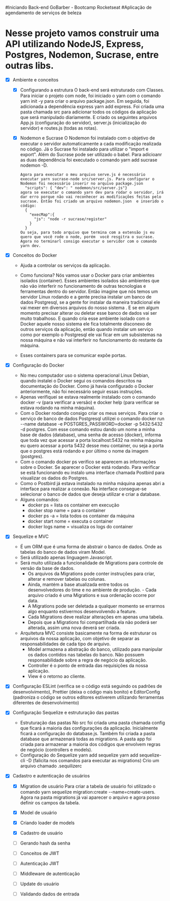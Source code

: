 #Iniciando Back-end GoBarber - Bootcamp Rocketseat
#Aplicação de agendamento de serviços de beleza

# Nesse projeto vamos construir uma API utilizando NodeJS, Express, Postgres, Nodemon, Sucrase, entre outras libs.

- [x] Ambiente e conceitos

  - [x] Configurando a estrutura
        O back-end será estruturado com Classes. Para iniciar o projeto com node, foi iniciado o yarn com o comando yarn init -y para criar o arquivo package.json. Em seguida, foi adicionada a dependência express yarn add express. Foi criada uma pasta chamada src para adicionar todos os códigos da aplicação que será manipulado diariamente. E criado os seguintes arquivos App.js (configuração do servidor), server.js (inicialização do servidor) e routes.js (todas as rotas).

  - [x] Nodemon e Sucrase
        O Nodemon foi instalado com o objetivo de executar o servidor automaticamente a cada modificação realizada no código. Já o Sucrase foi instalado para utilizar o "import e export". Além do Sucrase pode ser utilizado o babel. Para adicioanr as duas dependência foi executado o comando yarn add sucrase nodemon -D.

        Agora para executar o meu arquivo serve.js é necessário executar yarn sucrase-node src/server.js. Para configurar o Nodemon foi necessário inserir no arquivo package.json
          "scripts": { "dev": " nodemon/src/server.js"}
        agora se executar o comando yarn dev para rodar o servidor, irá dar erro porque não vai reconhecer as modificações feitas pelo sucrase. Então foi criado um arquivo nodemon.json  e inserido o código:
          {
            "execMap":{
              "js": "node -r sucrase/register"
            }
          }
        Ou seja, para todo arquivo que termina com a extensão js eu quero que você rode o node, porém  você resgitra o sucrase.
        Agora no terminarl consigo executar o servidor com o comando yarn dev.

* [x] Conceitos do Docker

  - Ajuda a controlar os serviços da aplicação.

  - Como funciona?
    Nós vamos usar o Docker para criar ambientes isolados (container). Esses ambientes isolados são ambientes que não vão interferir no funcionamento de outras tecnologias e ferramentas dentro do servidor. Então imagine que nós temos um servidor Linux rodando e a gente precisa instalar um banco de dados Postgresql, se a gente for instalar da maneira tradicional ele vai mexer em diversos arquivos do nosso sistema . E se em algum momento precisar alterar ou deletar esse banco de dados vai ser muito trabalhoso. E quando cria esse ambiente isolado com o Docker aquele nosso sistema ele fica totalmente disconexo de outros serviços da aplicação, então quando instalar um serviço como por exemplo o Postgresql ele vai ficar em um subsistemas na nossa máquina e não vai interferir no funcionamento do restante da máquina.

  - Esses containers para se comunicar expõe portas.

* [x] Configuração do Docker

  - No meu computador uso o sistema operacional Linux Debian, quando instalei o Docker segui os comandos descritos na documentação do Docker. Como já havia configurado o Docker anteriormente, não foi necessário seguir essas instruções.
  - Apenas verifiquei se estava realmente instalado com o comando docker -v (para verificar a versão) e docker help (para verificar se estava rodando na minha máquina).
  - Com o Docker rodando consigo criar os meus serviços. Para criar o serviço de banco de dados Postgresql utilizei o comando docker run --name database -e POSTGRES_PASSWORD=docker -p 5432:5432 -d postgres. Com esse comando estou dando um nome a minha base de dados (database), uma senha de acesso (docker), informa que toda vez que acessar a porta localhost:5432 na minha máquina eu quero acessar a porta 5432 desse meu container, ou seja a porta que o postgres está rodando e por último o nome da imagem (postgres).
  - Com o comando docker ps verifico se aparecem as informações sobre o Docker. Se aparecer o Docker está rodando. Para verificar se está funcionando eu instalo uma interface chamada Postbird para visualizar os dados do Postgres.
  - Como o Postbird já estava instalado na minha máquina apenas abri a interface para realizar a conexão. Na interface consegue-se selecionar o banco de dados que deseja utilizar e criar a database.
  - Alguns comandos:
    - docker ps = lista os container em execução
    - docker stop name = para o container
    - docker ps -a = lista todos os container da máquina
    - docker start nome = executa o container
    - docker logs name = visualiza os logs do container

* [x] Sequelize e MVC

  - É um ORM que é uma forma de abstrair o banco de dados. Onde as tabelas do banco de dados viram Model.
  - Será utilizado apenas linguagem Javascript.
  - Será muito utilizada a funcionalidade de Migrations para controle de versão da base de dados.
    - Os arquivos da Migrations pode conter instruções para criar, alterar e remover tabelas ou colunas.
    - Ainda, mantém a base atualizada entre todos os desenvolvedores do time e no ambiente de produção. - Cada arquivo criado é uma Migrations e sua ordenação ocorre por data.
    - A Migrations pode ser deletada a qualquer momento se errarmos algo enquanto estivermos desenvolvendo a feature.
    - Cada Migrations deve realizar alterações em apenas uma tabela.
    - Depois que a Migrations foi compartilhada ela não poderá ser alterada, assim uma nova deverá ser criada.
  - Arquitetura MVC consiste basicamente na forma de estruturar os arquivos da nossa aplicação, com objetivo de separar as responsabilidades de cada tipo de arquivo.
    - Model armazena a abstração do banco, utilizado para manipular os dados contidos nas tabelas do banco. Não possuem responsabilidade sobre a regra de negócio da aplicação.
    - Controller é o ponto de entrada das requisições da nossa aplicação.
    - View é o retorno ao cliente.

- [x] Configuração ESLint (verifica se o código está seguindo os padrões de desenvolvimento), Prettier (deixa o código mais bonito) e EditorConfig (padroniza o código se outros editores estiverem utilizando ferramentas diferentes de desenvolvimento)

- [x] Configuração Sequelize e estruturação das pastas

  - Estruturação das pastas
    No src foi criada uma pasta chamada config que ficará a maioria das configurações da aplicação. Inicialmente ficará a configuração do database.js.
    Também foi criada a pasta database que armazenará todas as migrations.
    A pasta app foi criada para armazenar a maioria dos códigos que envolvem regras de negócio (controllers e models).
  - Configuração do Sequelize
    yarn add sequelize
    yarn add sequelize-cli -D (falicita nos comandos para executar as migrations)
    Crio um arquivo chamado .sequilizerc

* [x] Cadastro e autenticação de usuários

  - [x] Migration de usuário
        Para criar a tabela de usuário foi utilizado o comando yarn sequelize migration:create --name=create-users. Agora na pasta migrations já vai aparecer o arquivo e agora posso definir os campos da tabela.

  - [x] Model de usuário
  - [x] Criando loader de models
  - [x] Cadastro de usuário

  - [ ] Gerando hash da senha
  - [ ] Conceitos de JWT
  - [ ] Autenticação JWT
  - [ ] Middleware de autenticação
  - [ ] Update do usuário
  - [ ] Validando dados de entrada
